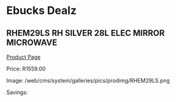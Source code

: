 
# Ebucks Dealz
## RHEM29LS RH SILVER 28L ELEC MIRROR MICROWAVE
[Product Page](https://www.ebucks.com/web/shop/productSelected.do?prodId=1155324886&catId=704989856)

Price: R1559.00

Image: /web/cms/system/galleries/pics/prodimg/RHEM29LS.png

Savings: 


	